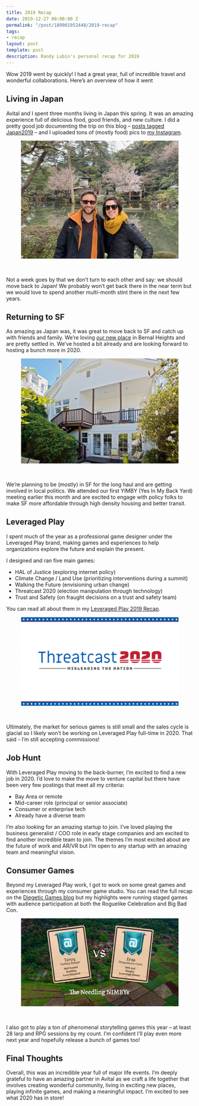 ```yaml
---
title: 2019 Recap
date: 2019-12-27 00:00:00 Z
permalink: "/post/189901952448/2019-recap"
tags:
- recap
layout: post
template: post
description: Randy Lubin's personal recap for 2019
---
```


<p>Wow 2019 went by quickly! I had a great year, full of incredible travel and wonderful collaborations. Here&rsquo;s an overview of how it went</p><h2>Living in Japan</h2><p>Avital and I spent three months living in Japan this spring. It was an amazing experience full of delicious food, good friends, and new culture. I did a pretty good job documenting the trip on this blog &ndash; <a href="https://blog.randylubin.com/tagged/japan2019">posts tagged Japan2019</a>&nbsp;&ndash; and I uploaded tons of (mostly food) pics to <a href="https://www.instagram.com/randylubin/">my Instagram</a>.</p><figure data-orig-width="4032" data-orig-height="3024" class="tmblr-full"><img src="/images/aea54a8925afbd24eea5d89a15658670947526d5fb307159de2789b7d47e02ce.jpg" alt="image" data-orig-width="4032" data-orig-height="3024"></figure><p><br></p><p>Not a week goes by that we don&rsquo;t turn to each other and say: we should move back to Japan! We probably won&rsquo;t get back there in the near term but we would love to spend another multi-month stint there in the next few years.<br></p><h2>Returning to SF</h2><p>As amazing as Japan was, it was great to move back to SF and catch up with friends and family. We&rsquo;re loving <a href="https://blog.randylubin.com/post/187272950048/back-in-sf">our new place</a>&nbsp;in Bernal Heights and are pretty settled in. We&rsquo;ve hosted a bit already and are looking forward to hosting a bunch more in 2020.</p><figure data-orig-width="500" data-orig-height="333" class="tmblr-full"><img src="/images/3f15219542f154319d58a4e2c39c233b2c533bfa52117634a4eb04b35ebe545e.png" alt="image" data-orig-width="500" data-orig-height="333"></figure><p><br></p><p>We&rsquo;re planning to be (mostly) in SF for the long haul and are getting involved in local politics. We attended our first YIMBY (Yes In My Back Yard) meeting earlier this month and are excited to engage with policy folks to make SF more affordable through high density housing and better transit.</p><h2>Leveraged Play</h2><p>I spent much of the year as a professional game designer under the Leveraged Play brand, making games and experiences to help organizations explore the future and explain the present.</p><p>I designed and ran five main games:</p><ul><li>HAL of Justice (exploring internet policy)</li><li>Climate Change / Land Use (prioritizing interventions during a summit)</li><li>Walking the Future (envisioning urban change)</li><li>Threatcast 2020 (election manipulation through technology)</li><li>Trust and Safety (on fraught decisions on a trust and safety team)</li></ul><p>You can read all about them in my <a href="https://blog.randylubin.com/post/189854902758/leveraged-play-2019-recap">Leveraged Play 2019 Recap</a>.</p><figure class="tmblr-full" data-orig-height="282" data-orig-width="500"><img src="/images/d05147183b2f4ab112acd938c5d1f3214f4bcf7d9e9d87a63695ccb628922b14.png" data-orig-height="282" data-orig-width="500"></figure><p><br></p><p>Ultimately, the market for serious games is still small and the sales cycle is glacial so I likely won&rsquo;t be working on Leveraged Play full-time in 2020. That said - I&rsquo;m still accepting commissions!<br></p><h2>Job Hunt</h2><p>With Leveraged Play moving to the back-burner, I&rsquo;m excited to find a new job in 2020. I&rsquo;d love to make the move to venture capital but there have been very few postings that meet all my criteria:</p><ul><li>Bay Area or remote</li><li>Mid-career role (principal or senior associate)</li><li>Consumer or enterprise tech</li><li>Already have a diverse team</li></ul><p>I&rsquo;m also looking for an amazing startup to join. I&rsquo;ve loved playing the business generalist / COO role in early stage companies and am excited to find another incredible team to join. The themes I&rsquo;m most excited about are the future of work and AR/VR but I&rsquo;m open to any startup with an amazing team and meaningful vision.</p><h2>Consumer Games</h2><p>Beyond my Leveraged Play work, I got to work on some great games and experiences through my consumer game studio. You can read the full recap on the <a href="https://diegeticgames.com/blog/">Diegetic Games blog</a>&nbsp;but my highlights were running staged games with audience participation at both the Roguelike Celebration and Big Bad Con.</p><figure class="tmblr-full" data-orig-height="605" data-orig-width="1087"><img src="/images/b04c948ad6af7832f8f9ab493fd46b4c1efed7d3adfe8236afa09a3b2f69aa14.png" data-orig-height="605" data-orig-width="1087"></figure><p><br></p><p>I also got to play a ton of phenomenal storytelling games this year &ndash; at least 28 larp and RPG sessions by my count. I&rsquo;m confident I&rsquo;ll play even more next year and hopefully release a bunch of games too!</p><h2>Final Thoughts</h2><p>Overall, this was an incredible year full of major life events. I&rsquo;m deeply grateful to have an amazing partner in Avital as we craft a life together that involves creating wonderful community, living in exciting new places, playing infinite games, and making a meaningful impact. I&rsquo;m excited to see what 2020 has in store!</p>
